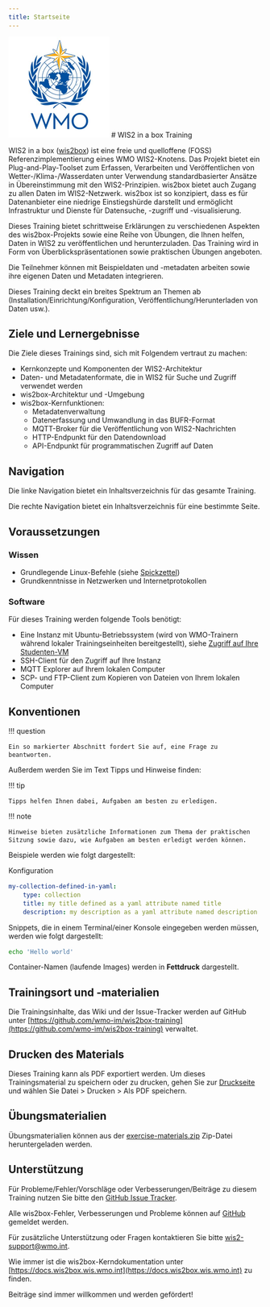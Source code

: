 ```yaml
---
title: Startseite
---
```


<img alt="WMO Logo" src="assets/img/wmo-logo.png" width="200">
# WIS2 in a box Training

WIS2 in a box ([wis2box](https://docs.wis2box.wis.wmo.int)) ist eine freie und quelloffene (FOSS) Referenzimplementierung eines WMO WIS2-Knotens. Das Projekt bietet ein Plug-and-Play-Toolset zum Erfassen, Verarbeiten und Veröffentlichen von Wetter-/Klima-/Wasserdaten unter Verwendung standardbasierter Ansätze in Übereinstimmung mit den WIS2-Prinzipien. wis2box bietet auch Zugang zu allen Daten im WIS2-Netzwerk. wis2box ist so konzipiert, dass es für Datenanbieter eine niedrige Einstiegshürde darstellt und ermöglicht Infrastruktur und Dienste für Datensuche, -zugriff und -visualisierung.

Dieses Training bietet schrittweise Erklärungen zu verschiedenen Aspekten des wis2box-Projekts sowie eine Reihe von Übungen, die Ihnen helfen, Daten in WIS2 zu veröffentlichen und herunterzuladen. Das Training wird in Form von Überblickspräsentationen sowie praktischen Übungen angeboten.

Die Teilnehmer können mit Beispieldaten und -metadaten arbeiten sowie ihre eigenen Daten und Metadaten integrieren.

Dieses Training deckt ein breites Spektrum an Themen ab (Installation/Einrichtung/Konfiguration, Veröffentlichung/Herunterladen von Daten usw.).

## Ziele und Lernergebnisse

Die Ziele dieses Trainings sind, sich mit Folgendem vertraut zu machen:

- Kernkonzepte und Komponenten der WIS2-Architektur
- Daten- und Metadatenformate, die in WIS2 für Suche und Zugriff verwendet werden
- wis2box-Architektur und -Umgebung
- wis2box-Kernfunktionen:
    - Metadatenverwaltung
    - Datenerfassung und Umwandlung in das BUFR-Format
    - MQTT-Broker für die Veröffentlichung von WIS2-Nachrichten
    - HTTP-Endpunkt für den Datendownload
    - API-Endpunkt für programmatischen Zugriff auf Daten

## Navigation

Die linke Navigation bietet ein Inhaltsverzeichnis für das gesamte Training.

Die rechte Navigation bietet ein Inhaltsverzeichnis für eine bestimmte Seite.

## Voraussetzungen

### Wissen

- Grundlegende Linux-Befehle (siehe [Spickzettel](cheatsheets/linux.md))
- Grundkenntnisse in Netzwerken und Internetprotokollen

### Software

Für dieses Training werden folgende Tools benötigt:

- Eine Instanz mit Ubuntu-Betriebssystem (wird von WMO-Trainern während lokaler Trainingseinheiten bereitgestellt), siehe [Zugriff auf Ihre Studenten-VM](practical-sessions/accessing-your-student-vm.md#introduction)
- SSH-Client für den Zugriff auf Ihre Instanz
- MQTT Explorer auf Ihrem lokalen Computer
- SCP- und FTP-Client zum Kopieren von Dateien von Ihrem lokalen Computer

## Konventionen

!!! question

    Ein so markierter Abschnitt fordert Sie auf, eine Frage zu beantworten.

Außerdem werden Sie im Text Tipps und Hinweise finden:

!!! tip

    Tipps helfen Ihnen dabei, Aufgaben am besten zu erledigen.

!!! note

    Hinweise bieten zusätzliche Informationen zum Thema der praktischen Sitzung sowie dazu, wie Aufgaben am besten erledigt werden können.

Beispiele werden wie folgt dargestellt:

Konfiguration
``` {.yaml linenums="1"}
my-collection-defined-in-yaml:
    type: collection
    title: my title defined as a yaml attribute named title
    description: my description as a yaml attribute named description
```

Snippets, die in einem Terminal/einer Konsole eingegeben werden müssen, werden wie folgt dargestellt:

```bash
echo 'Hello world'
```

Container-Namen (laufende Images) werden in **Fettdruck** dargestellt.

## Trainingsort und -materialien

Die Trainingsinhalte, das Wiki und der Issue-Tracker werden auf GitHub unter [https://github.com/wmo-im/wis2box-training](https://github.com/wmo-im/wis2box-training) verwaltet.

## Drucken des Materials

Dieses Training kann als PDF exportiert werden. Um dieses Trainingsmaterial zu speichern oder zu drucken, gehen Sie zur [Druckseite](print_page) und wählen Sie Datei > Drucken > Als PDF speichern.

## Übungsmaterialien

Übungsmaterialien können aus der [exercise-materials.zip](/exercise-materials.zip) Zip-Datei heruntergeladen werden.

## Unterstützung

Für Probleme/Fehler/Vorschläge oder Verbesserungen/Beiträge zu diesem Training nutzen Sie bitte den [GitHub Issue Tracker](https://github.com/wmo-im/wis2box-training/issues).

Alle wis2box-Fehler, Verbesserungen und Probleme können auf [GitHub](https://github.com/wmo-im/wis2box/issues) gemeldet werden.

Für zusätzliche Unterstützung oder Fragen kontaktieren Sie bitte wis2-support@wmo.int.

Wie immer ist die wis2box-Kerndokumentation unter [https://docs.wis2box.wis.wmo.int](https://docs.wis2box.wis.wmo.int) zu finden.

Beiträge sind immer willkommen und werden gefördert!